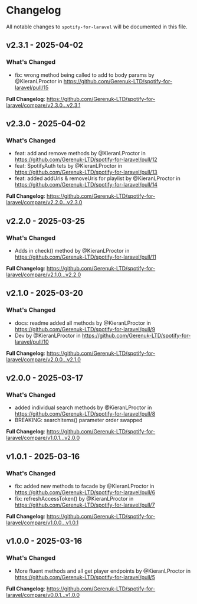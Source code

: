 # Changelog

All notable changes to `spotify-for-laravel` will be documented in this file.

## v2.3.1 - 2025-04-02

### What's Changed

* fix: wrong method being called to add to body params by @KieranLProctor in https://github.com/Gerenuk-LTD/spotify-for-laravel/pull/15

**Full Changelog**: https://github.com/Gerenuk-LTD/spotify-for-laravel/compare/v2.3.0...v2.3.1

## v2.3.0 - 2025-04-02

### What's Changed

* feat: add and remove methods by @KieranLProctor in https://github.com/Gerenuk-LTD/spotify-for-laravel/pull/12
* feat: SpotifyAuth tets by @KieranLProctor in https://github.com/Gerenuk-LTD/spotify-for-laravel/pull/13
* feat: added addUris & removeUris for playlist by @KieranLProctor in https://github.com/Gerenuk-LTD/spotify-for-laravel/pull/14

**Full Changelog**: https://github.com/Gerenuk-LTD/spotify-for-laravel/compare/v2.2.0...v2.3.0

## v2.2.0 - 2025-03-25

### What's Changed

* Adds in check() method by @KieranLProctor in https://github.com/Gerenuk-LTD/spotify-for-laravel/pull/11

**Full Changelog**: https://github.com/Gerenuk-LTD/spotify-for-laravel/compare/v2.1.0...v2.2.0

## v2.1.0 - 2025-03-20

### What's Changed

* docs: readme added all methods by @KieranLProctor in https://github.com/Gerenuk-LTD/spotify-for-laravel/pull/9
* Dev by @KieranLProctor in https://github.com/Gerenuk-LTD/spotify-for-laravel/pull/10

**Full Changelog**: https://github.com/Gerenuk-LTD/spotify-for-laravel/compare/v2.0.0...v2.1.0

## v2.0.0 - 2025-03-17

### What's Changed

* added individual search methods by @KieranLProctor in https://github.com/Gerenuk-LTD/spotify-for-laravel/pull/8
* BREAKING: searchItems() parameter order swapped

**Full Changelog**: https://github.com/Gerenuk-LTD/spotify-for-laravel/compare/v1.0.1...v2.0.0

## v1.0.1 - 2025-03-16

### What's Changed

* fix: added new methods to facade by @KieranLProctor in https://github.com/Gerenuk-LTD/spotify-for-laravel/pull/6
* fix: refreshAccessToken() by @KieranLProctor in https://github.com/Gerenuk-LTD/spotify-for-laravel/pull/7

**Full Changelog**: https://github.com/Gerenuk-LTD/spotify-for-laravel/compare/v1.0.0...v1.0.1

## v1.0.0 - 2025-03-16

### What's Changed

* More fluent methods and all get player endpoints by @KieranLProctor in https://github.com/Gerenuk-LTD/spotify-for-laravel/pull/5

**Full Changelog**: https://github.com/Gerenuk-LTD/spotify-for-laravel/compare/v0.0.1...v1.0.0
